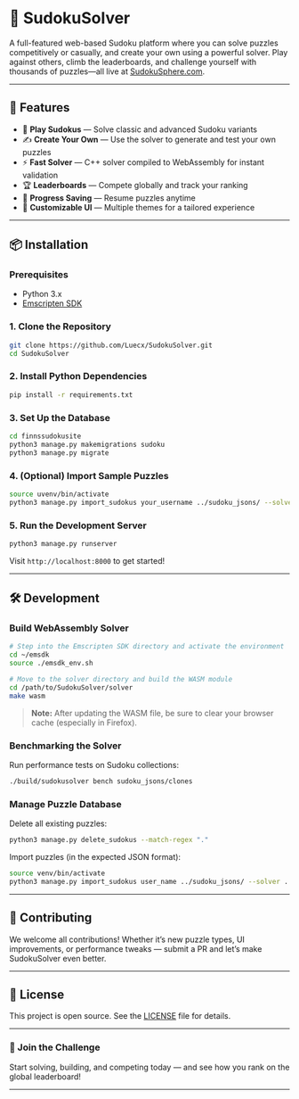 # 🧠 SudokuSolver

A full-featured web-based Sudoku platform where you can solve puzzles competitively or casually, and create your own using a powerful solver. Play against others, climb the leaderboards, and challenge yourself with thousands of puzzles—all live at [SudokuSphere.com](https://sudokusphere.com/).

---

## 🚀 Features

* 🧩 **Play Sudokus** — Solve classic and advanced Sudoku variants
* ✍️ **Create Your Own** — Use the solver to generate and test your own puzzles
* ⚡ **Fast Solver** — C++ solver compiled to WebAssembly for instant validation
* 🏆 **Leaderboards** — Compete globally and track your ranking
* 🔁 **Progress Saving** — Resume puzzles anytime
* 🎨 **Customizable UI** — Multiple themes for a tailored experience

---

## 📦 Installation

### Prerequisites

* Python 3.x
* [Emscripten SDK](https://emscripten.org/docs/getting_started/downloads.html)

### 1. Clone the Repository

```bash
git clone https://github.com/Luecx/SudokuSolver.git
cd SudokuSolver
```

### 2. Install Python Dependencies

```bash
pip install -r requirements.txt
```

### 3. Set Up the Database

```bash
cd finnssudokusite
python3 manage.py makemigrations sudoku
python3 manage.py migrate
```

### 4. (Optional) Import Sample Puzzles

```bash
source uvenv/bin/activate
python3 manage.py import_sudokus your_username ../sudoku_jsons/ --solver ../solver/SudokuSolver
```

### 5. Run the Development Server

```bash
python3 manage.py runserver
```

Visit `http://localhost:8000` to get started!

---

## 🛠 Development

### Build WebAssembly Solver

```bash
# Step into the Emscripten SDK directory and activate the environment
cd ~/emsdk
source ./emsdk_env.sh

# Move to the solver directory and build the WASM module
cd /path/to/SudokuSolver/solver
make wasm
```

> **Note:** After updating the WASM file, be sure to clear your browser cache (especially in Firefox).

### Benchmarking the Solver

Run performance tests on Sudoku collections:

```bash
./build/sudokusolver bench sudoku_jsons/clones
```

### Manage Puzzle Database

Delete all existing puzzles:

```bash
python3 manage.py delete_sudokus --match-regex "."
```

Import puzzles (in the expected JSON format):
```bash
source venv/bin/activate
python3 manage.py import_sudokus user_name ../sudoku_jsons/ --solver ../solver/SudokuSolver
```

---

## 🤝 Contributing

We welcome all contributions! Whether it’s new puzzle types, UI improvements, or performance tweaks — submit a PR and let’s make SudokuSolver even better.

---

## 📄 License

This project is open source. See the [LICENSE](./LICENSE) file for details.

---

### 🔗 Join the Challenge

Start solving, building, and competing today — and see how you rank on the global leaderboard!

---
